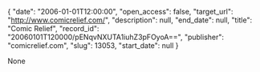 {
  "date": "2006-01-01T12:00:00", 
  "open_access": false, 
  "target_url": "http://www.comicrelief.com/", 
  "description": null, 
  "end_date": null, 
  "title": "Comic Relief", 
  "record_id": "20060101T120000/pENqvNXUTA1iuhZ3pFOyoA==", 
  "publisher": "comicrelief.com", 
  "slug": 13053, 
  "start_date": null
}

None